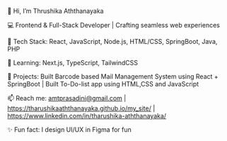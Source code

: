 👋 Hi, I’m Thrushika Aththanayaka

💻 Frontend & Full-Stack Developer | Crafting seamless web experiences

🔨 Tech Stack: React, JavaScript, Node.js, HTML/CSS, SpringBoot, Java, PHP

🌱 Learning: Next.js, TypeScript, TailwindCSS

🚀 Projects: Built Barcode based Mail Management System using React + SpringBoot | Built To-Do-list app using HTML,CSS and JavaScript

📫 Reach me: amtprasadini@gmail.com | https://tharushikaaththanayaka.github.io/my_site/ | https://www.linkedin.com/in/tharushika-aththanayaka/

✨ Fun fact: I design UI/UX in Figma for fun
